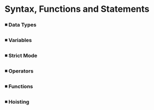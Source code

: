 # Syntax, Functions and Statements

### :black_medium_small_square: Data Types
### :black_medium_small_square: Variables
### :black_medium_small_square: Strict Mode
### :black_medium_small_square: Operators
### :black_medium_small_square: Functions
### :black_medium_small_square: Hoisting
